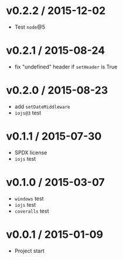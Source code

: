 v0.2.2 / 2015-12-02
==================

  * Test `node`@5

v0.2.1 / 2015-08-24
==================

  * fix "undefined" header if `setHeader` is True

v0.2.0 / 2015-08-23
==================

  * add `setDateMiddleware`
  * `iojs@3` test

v0.1.1 / 2015-07-30
==================

  * SPDX license
  * `iojs` test

v0.1.0 / 2015-03-07
==================

  * `windows` test
  * `iojs` test
  * `coveralls` test

v0.0.1 / 2015-01-09
==================

  * Project start
